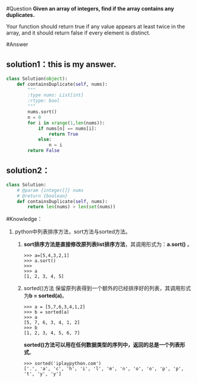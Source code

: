 #Question
**Given an array of integers, find if the array contains any duplicates.**

Your function should return true if any value appears at least twice in the array, and it should return false if every element is distinct.

#Answer
## solution1：this is my answer.
```python
class Solution(object):
    def containsDuplicate(self, nums):
        """
        :type nums: List[int]
        :rtype: bool
        """
        nums.sort()
        n = 0
        for i in xrange(1,len(nums)):
            if nums[n] == nums[i]:
                return True
            else:
                n = i
        return False
```

## solution2：
```python
class Solution:
    # @param {integer[]} nums
    # @return {boolean}
    def containsDuplicate(self, nums):
        return len(nums) > len(set(nums))
```

#Knowledge：
1. python中列表排序方法，sort方法与sorted方法。
    1. **sort排序方法是直接修改原列表list排序方法**，其调用形式为：**a.sort()**。
        ```
        >>> a=[5,4,3,2,1]
        >>> a.sort()
        >>> 
        >>> a
        [1, 2, 3, 4, 5]
        ```
    2. sorted()方法保留原列表得到一个额外的已经排序好的列表，其调用形式为**b = sorted(a)**。
         ```
        >>> a = [5,7,6,3,4,1,2]
        >>> b = sorted(a)
        >>> a
        [5, 7, 6, 3, 4, 1, 2]
        >>> b
        [1, 2, 3, 4, 5, 6, 7]
        ```     
        **sorted()方法可以用在任何数据类型的序列中，返回的总是一个列表形式**。
             
        ```
        >>> sorted('iplaypython.com')
        ['.', 'a', 'c', 'h', 'i', 'l', 'm', 'n', 'o', 'o', 'p', 'p', 't', 'y', 'y']
        ```     
        


